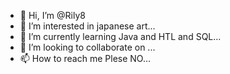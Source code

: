 - 👋 Hi, I’m @Rily8
- 👀 I’m interested in japanese art...
- 🌱 I’m currently learning Java and HTL and SQL...
- 💞️ I’m looking to collaborate on ...
- 📫 How to reach me Plese NO...

<!---
Rily8/Rily8 is a ✨ special ✨ repository because its `README.md` (this file) appears on your GitHub profile.
You can click the Preview link to take a look at your changes.
--->

